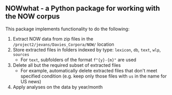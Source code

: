 ## NOWwhat - a Python package for working with the NOW corpus

This package implements functionality to do the following:
1. Extract NOW data from zip files in the `/project2/jevans/Davies_Corpora/NOW/` location
2. Store extracted files in folders indexed by type: `lexicon`, `db`, `text`, `wlp`, `sources`
    - For `text`, subfolders of the format `f"{y}-{m}"` are used
3. Delete all but the required subset of extracted files
    - For example, automatically delete extracted files that don't meet specified condition (e.g. keep only those files with `us` in the name for US news)
4. Apply analyses on the data by year/month
